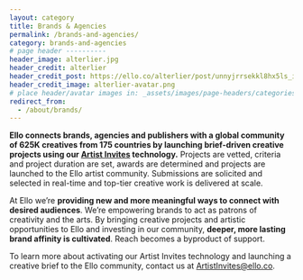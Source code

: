 ```yaml
---
layout: category
title: Brands & Agencies
permalink: /brands-and-agencies/
category: brands-and-agencies
# page header ----------
header_image: alterlier.jpg
header_credit: alterlier
header_credit_post: https://ello.co/alterlier/post/unnyjrrsekkl8hx5ls_idw
header_credit_image: alterlier-avatar.png
# place header/avatar images in: _assets/images/page-headers/categories
redirect_from:
  - /about/brands/
---
```


**Ello connects brands, agencies and publishers with a global community of 625K creatives from 175 countries by launching brief-driven creative projects using our [Artist Invites](https://ello.co/artist-invites) technology.** Projects are vetted, criteria and project duration are set, awards are determined and projects are launched to the Ello artist community. Submissions are solicited and selected in real-time and top-tier creative work is delivered at scale.

At Ello we’re **providing new and more meaningful ways to connect with desired audiences**. We’re empowering brands to act as patrons of creativity and the arts. By bringing creative projects and artistic opportunities to Ello and investing in our community, **deeper, more lasting brand affinity is cultivated**. Reach becomes a byproduct of support.

To learn more about activating our Artist Invites technology and launching a creative brief to the Ello community, contact us at ArtistInvites@ello.co.
